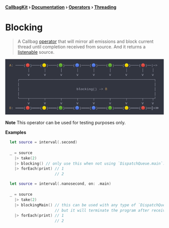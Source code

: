 #### [CallbagKit][Callbag] › [Documentation][Documentation] › [Operators][Operators] › [Threading][Threading]
# Blocking
> A Callbag [operator][Operators] that will mirror all emissions and block current
> thread until completion received from source. And it returns a [listenable][Sources] source.

<img src="./Blocking.png">

<!-- ```swift
A: ────(🔴)────(🟡)────(🟢)────(🔵)────(🔵)────(🟢)────(🟡)────(🔴)──|─>
         │       │       │       │       │       │       │       │    │
         ⅴ       ⅴ       ⅴ       ⅴ       ⅴ       ⅴ       ⅴ       ⅴ    ⅴ
    ┌──────────────────────────────────────────────────────────────────┐
    │                                                                  │
    │                            blocking() -> B                       │
    │                                                                  │
    └────┬───────┬───────┬───────┬───────┬───────┬───────┬───────┬────┬┘
         ⅴ       ⅴ       ⅴ       ⅴ       ⅴ       ⅴ       ⅴ       ⅴ    ⅴ
B: ════(🔴)════(🟡)════(🟢)════(🔵)════(🔵)════(🟢)════(🟡)════(🔴)══║═≫
``` -->

**Note**
This operator can be used for testing purposes only.

**Examples**

```swift
  let source = interval(.second)

  _ = source
    |> take(2)
    |> blocking() // only use this when not using `DispatchQueue.main`.
    |> forEach(print) // 1
                      // 2
```

```swift
  let source = interval(.nanosecond, on: .main)

  _ = source
    |> take(2)
    |> blockingMain() // this can be used with any type of `DispatchQueue`,
                      // but it will terminate the program after receiving completion.
    |> forEach(print) // 1
                      // 2
```

[Callbag]: <../../../README.md> (Callbag)
[Documentation]: <../../README.md> (Documentation)
[Operators]: <../README.md> (Operators)
[Threading]: <./README.md> (Threading)

[Sources]: <../../Sources/README.md> (Sources)